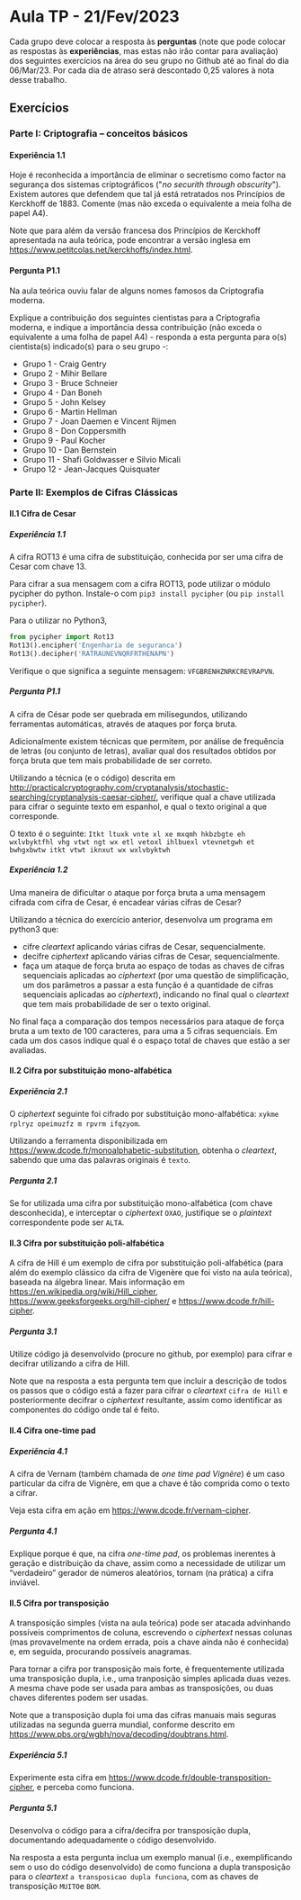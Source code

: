 # Aula TP - 21/Fev/2023

Cada grupo deve colocar a resposta às **perguntas** (note que pode colocar as respostas às **experiências**, mas estas não irão contar para avaliação) dos seguintes exercícios na área do seu grupo no Github até ao final do dia 06/Mar/23. Por cada dia de atraso será descontado 0,25 valores à nota desse trabalho.

## Exercícios

### Parte I: Criptografia – conceitos básicos

#### Experiência 1.1

Hoje é reconhecida a importância de eliminar o secretismo como factor na segurança dos sistemas criptográficos ("_no securith through obscurity_"). Existem autores que defendem que tal já está retratados nos Princípios de Kerckhoff de 1883. Comente (mas não exceda o equivalente a meia folha de papel A4).

Note que para além da versão francesa dos Princípios de Kerckhoff apresentada na aula teórica, pode encontrar a versão inglesa em <https://www.petitcolas.net/kerckhoffs/index.html>.

#### Pergunta P1.1

Na aula teórica ouviu falar de alguns nomes famosos da Criptografia moderna.

Explique a contribuição dos seguintes cientistas para a Criptografia moderna, e indique a importância dessa contribuição (não exceda o equivalente a uma folha de papel A4) -  responda a esta pergunta para o(s) cientista(s) indicado(s) para o seu grupo -:

+ Grupo 1 - Craig Gentry
+ Grupo 2 - Mihir Bellare
+ Grupo 3 - Bruce Schneier
+ Grupo 4 - Dan Boneh
+ Grupo 5 - John Kelsey
+ Grupo 6 - Martin Hellman
+ Grupo 7 - Joan Daemen e Vincent Rijmen
+ Grupo 8 - Don Coppersmith
+ Grupo 9 - Paul Kocher
+ Grupo 10 - Dan Bernstein
+ Grupo 11 - Shafi Goldwasser e Silvio Micali
+ Grupo 12 - Jean-Jacques Quisquater

### Parte II: Exemplos de Cifras Clássicas

#### II.1 Cifra de Cesar

##### Experiência 1.1

A cifra ROT13 é uma cifra de substituição, conhecida por ser uma cifra de Cesar com chave 13.

Para cifrar a sua mensagem com a cifra ROT13, pode utilizar o módulo pycipher do python. Instale-o com `pip3 install pycipher` (ou `pip install pycipher`).

Para o utilizar no Python3,

```python
from pycipher import Rot13
Rot13().encipher('Engenharia de seguranca')
Rot13().decipher('RATRAUNEVNQRFRTHENAPN')
```

Verifique o que significa a seguinte mensagem: `VFGBRENHZNRKCREVRAPVN`.

##### Pergunta P1.1

A cifra de César pode ser quebrada em milisegundos, utilizando ferramentas automáticas, através de ataques por força bruta.

Adicionalmente existem técnicas que permitem, por análise de frequência de letras (ou conjunto de letras), avaliar qual dos resultados obtidos por força bruta que tem mais probabilidade de ser correto.

Utilizando a técnica (e o código) descrita em <http://practicalcryptography.com/cryptanalysis/stochastic-searching/cryptanalysis-caesar-cipher/>, verifique qual a chave utilizada para cifrar o seguinte texto em espanhol, e qual o texto original a que corresponde.

O texto é o seguinte: `Itkt ltuxk vnte xl xe mxqmh hkbzbgte eh wxlvbyktfhl vhg vtwt ngt wx etl vetoxl ihlbuexl vtevnetgwh et bwhgxbwtw itkt vtwt iknxut wx wxlvbyktwh`

##### Experiência 1.2

Uma maneira de dificultar o ataque por força bruta a uma mensagem cifrada com cifra de Cesar, é encadear várias cifras de Cesar?

Utilizando a técnica do exercício anterior, desenvolva um programa em python3 que:

+ cifre _cleartext_ aplicando várias cifras de Cesar, sequencialmente.
+ decifre _ciphertext_ aplicando várias cifras de Cesar, sequencialmente.
+ faça um ataque de força bruta ao espaço de todas as chaves de cifras sequenciais aplicadas ao _ciphertext_ (por uma questão de simplificação, um dos parâmetros a passar a esta função é a quantidade de cifras sequenciais aplicadas ao _ciphertext_), indicando no final qual o _cleartext_ que tem mais probabilidade de ser o texto original.

No final faça a comparação dos tempos necessários para ataque de força bruta a um texto de 100 caracteres, para uma a 5 cifras sequenciais. Em cada um dos casos indique qual é o espaço total de chaves que estão a ser avaliadas.

#### II.2 Cifra por substituição mono-alfabética

##### Experiência 2.1

O _ciphertext_ seguinte foi cifrado por substituição mono-alfabética: `xykme rplryz opeimuzfz m rpvrm ifqzyom`.

Utilizando a ferramenta disponibilizada em <https://www.dcode.fr/monoalphabetic-substitution>, obtenha o _cleartext_, sabendo que uma das palavras originais é `texto`.

##### Pergunta 2.1

Se for utilizada uma cifra por substituição mono-alfabética (com chave desconhecida), e interceptar o _ciphertext_ `OXAO`, justifique se o _plaintext_ correspondente pode ser `ALTA`.

#### II.3 Cifra por substituição poli-alfabética

A cifra de Hill é um exemplo de cifra por substituição poli-alfabética (para além do exemplo clássico da cifra de Vigenère que foi visto na aula teórica), baseada na álgebra linear. Mais informação em <https://en.wikipedia.org/wiki/Hill_cipher>, <https://www.geeksforgeeks.org/hill-cipher/> e <https://www.dcode.fr/hill-cipher>.

##### Pergunta 3.1

Utilize código já desenvolvido (procure no github, por exemplo) para cifrar e decifrar utilizando a cifra de Hill.

Note que na resposta a esta pergunta tem que incluir a descrição de todos os passos que o código está a fazer para cifrar o _cleartext_ `cifra de Hill` e posteriormente decifrar o _ciphertext_ resultante, assim como identificar as componentes do código onde tal é feito.

#### II.4 Cifra one-time pad

##### Experiência 4.1

A cifra de Vernam (também chamada de _one time pad Vignère_) é um caso particular da cifra de Vignère, em que a chave é tão comprida como o texto a cifrar.

Veja esta cifra em ação em <https://www.dcode.fr/vernam-cipher>.

##### Pergunta 4.1

Explique porque é que, na cifra _one-time pad_, os problemas inerentes à geração e distribuição da chave, assim como a necessidade de utilizar um “verdadeiro” gerador de números aleatórios, tornam (na prática) a cifra inviável.

#### II.5 Cifra por transposição

A transposição simples (vista na aula teórica) pode ser atacada advinhando possíveis comprimentos de coluna, escrevendo o _ciphertext_ nessas colunas (mas provavelmente na ordem errada, pois a chave ainda não é conhecida) e, em seguida, procurando possíveis anagramas.

Para tornar a cifra por transposição mais forte, é frequentemente utilizada uma transposição dupla, i.e., uma tranposição simples aplicada duas vezes. A mesma chave pode ser usada para ambas as transposições, ou duas chaves diferentes podem ser usadas.

Note que a transposição dupla foi uma das cifras manuais mais seguras utilizadas na segunda guerra mundial, conforme descrito em  <https://www.pbs.org/wgbh/nova/decoding/doubtrans.html>.

##### Experiência 5.1

Experimente esta cifra em <https://www.dcode.fr/double-transposition-cipher>, e perceba como funciona.

##### Pergunta 5.1

Desenvolva o código para a cifra/decifra por transposição dupla, documentando adequadamente o código desenvolvido.

Na resposta a esta pergunta inclua um exemplo manual (i.e., exemplificando sem o uso do código desenvolvido) de como funciona a dupla transposição para o _cleartext_ `a transposicao dupla funciona`, com as chaves de transposição `MUITO`e `BOM`.
